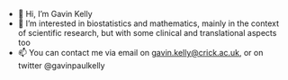 - 👋 Hi, I’m Gavin Kelly
- 👀 I’m interested in biostatistics and mathematics, mainly in the context of scientific research, but with some clinical and translational aspects too
- 📫 You can contact me via email on gavin.kelly@crick.ac.uk, or on twitter @gavinpaulkelly

<!---
macroscian/macroscian is a ✨ special ✨ repository because its `README.md` (this file) appears on your GitHub profile.
You can click the Preview link to take a look at your changes.
--->

